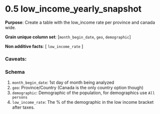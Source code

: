 # 0.5 low_income_yearly_snapshot

**Purpose**: Create a table with the low_income rate per province and canada wide.

**Grain unique column set**: [`month_begin_date`, `geo`, `demographic`]

**Non additive facts**: [ `low_income_rate` ]

### Caveats:


### Schema
1. `month_begin_date`: 1st day of month being analyzed
2. `geo`: Province/Country (Canada is the only country option though)
3. `demographic`: Demographic of the population, for demographics use `All persons`
4. `low_income_rate`: The % of the demographic in the low income bracket after taxes.